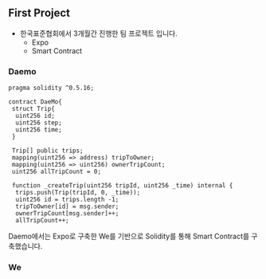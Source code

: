 ## First Project
* 한국표준협회에서 3개월간 진행한 팀 프로젝트 입니다.
  * Expo
  * Smart Contract
  
### Daemo
```solidity
pragma solidity ^0.5.16;

contract DaeMo{
 struct Trip{
  uint256 id;
  uint256 step;
  uint256 time;
 }
 
 Trip[] public trips;
 mapping(uint256 => address) tripToOwner;
 mapping(uint256 => uint256) ownerTripCount;
 uint256 allTripCount = 0;
 
 function _createTrip(uint256 tripId, uint256 _time) internal {
  trips.push(Trip(tripId, 0, _time));
  uint256 id = trips.length -1;
  tripToOwner[id] = msg.sender;
  ownerTripCount[msg.sender]++;
  allTripCount++;
```
Daemo에서는 Expo로 구축한 We를 기반으로 Solidity를 통해 Smart Contract를 구축했습니다.
### We
